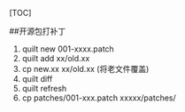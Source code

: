 
[TOC]

##开源包打补丁
1) quilt new 001-xxxx.patch
2) quilt add xx/old.xx
3) cp new.xx xx/old.xx (将老文件覆盖)
4) quilt diff
5) quilt refresh
6) cp patches/001-xxx.patch xxxxx/patches/
